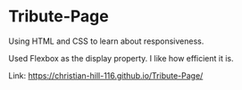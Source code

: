 # Tribute-Page

Using HTML and CSS to learn about responsiveness.

Used Flexbox as the display property. I like how efficient it is.


 Link:
https://christian-hill-116.github.io/Tribute-Page/
